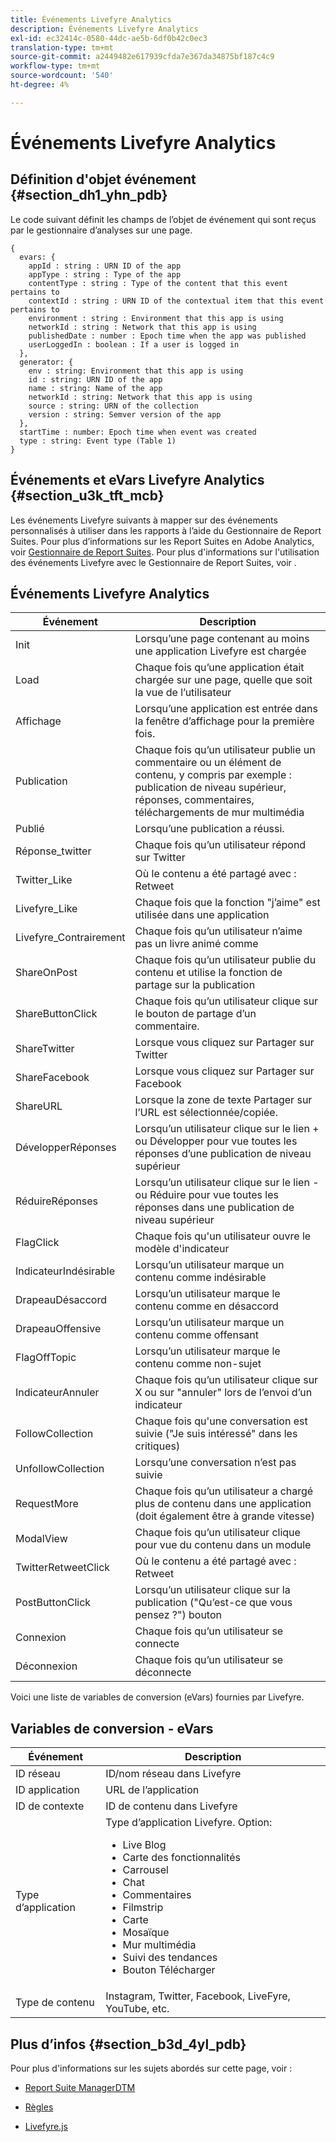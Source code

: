 ```yaml
---
title: Événements Livefyre Analytics
description: Événements Livefyre Analytics
exl-id: ec32414c-0580-44dc-ae5b-6df0b42c0ec3
translation-type: tm+mt
source-git-commit: a2449482e617939cfda7e367da34875bf187c4c9
workflow-type: tm+mt
source-wordcount: '540'
ht-degree: 4%

---
```


# Événements Livefyre Analytics

## Définition d&#39;objet événement {#section_dh1_yhn_pdb}

Le code suivant définit les champs de l’objet de événement qui sont reçus par le gestionnaire d’analyses sur une page.

```
{
  evars: {
    appId : string : URN ID of the app
    appType : string : Type of the app
    contentType : string : Type of the content that this event pertains to
    contextId : string : URN ID of the contextual item that this event pertains to
    environment : string : Environment that this app is using
    networkId : string : Network that this app is using
    publishedDate : number : Epoch time when the app was published
    userLoggedIn : boolean : If a user is logged in
  },
  generator: {
    env : string: Environment that this app is using
    id : string: URN ID of the app
    name : string: Name of the app
    networkId : string: Network that this app is using
    source : string: URN of the collection
    version : string: Semver version of the app
  },
  startTime : number: Epoch time when event was created
  type : string: Event type (Table 1)
}
```

## Événements et eVars Livefyre Analytics {#section_u3k_tft_mcb}

Les événements Livefyre suivants à mapper sur des événements personnalisés à utiliser dans les rapports à l’aide du Gestionnaire de Report Suites. Pour plus d’informations sur les Report Suites en Adobe Analytics, voir [Gestionnaire de Report Suites](https://docs.adobe.com/content/help/en/analytics/admin/manage-report-suites/report-suites-admin.html). Pour plus d&#39;informations sur l&#39;utilisation des événements Livefyre avec le Gestionnaire de Report Suites, voir [](../livefyre-analytics/c-use-livefyre-with-adobe-analytics.md#section_iks_kgd_4cb).

## Événements Livefyre Analytics

| Événement | Description |
|---|---|
| Init | Lorsqu’une page contenant au moins une application Livefyre est chargée |
| Load | Chaque fois qu’une application était chargée sur une page, quelle que soit la vue de l’utilisateur |
| Affichage | Lorsqu’une application est entrée dans la fenêtre d’affichage pour la première fois. |
| Publication | Chaque fois qu’un utilisateur publie un commentaire ou un élément de contenu, y compris par exemple : publication de niveau supérieur, réponses, commentaires, téléchargements de mur multimédia |
| Publié | Lorsqu’une publication a réussi. |
| Réponse_twitter | Chaque fois qu’un utilisateur répond sur Twitter |
| Twitter_Like | Où le contenu a été partagé avec : Retweet |
| Livefyre_Like | Chaque fois que la fonction &quot;j’aime&quot; est utilisée dans une application |
| Livefyre_Contrairement | Chaque fois qu’un utilisateur n’aime pas un livre animé comme |
| ShareOnPost | Chaque fois qu’un utilisateur publie du contenu et utilise la fonction de partage sur la publication |
| ShareButtonClick | Chaque fois qu’un utilisateur clique sur le bouton de partage d’un commentaire. |
| ShareTwitter | Lorsque vous cliquez sur Partager sur Twitter |
| ShareFacebook | Lorsque vous cliquez sur Partager sur Facebook |
| ShareURL | Lorsque la zone de texte Partager sur l’URL est sélectionnée/copiée. |
| DévelopperRéponses | Lorsqu’un utilisateur clique sur le lien + ou Développer pour vue toutes les réponses d’une publication de niveau supérieur |
| RéduireRéponses | Lorsqu’un utilisateur clique sur le lien - ou Réduire pour vue toutes les réponses dans une publication de niveau supérieur |
| FlagClick | Chaque fois qu&#39;un utilisateur ouvre le modèle d&#39;indicateur |
| IndicateurIndésirable | Lorsqu’un utilisateur marque un contenu comme indésirable |
| DrapeauDésaccord | Lorsqu’un utilisateur marque le contenu comme en désaccord |
| DrapeauOffensive | Lorsqu’un utilisateur marque un contenu comme offensant |
| FlagOffTopic | Lorsqu’un utilisateur marque le contenu comme non-sujet |
| IndicateurAnnuler | Chaque fois qu’un utilisateur clique sur X ou sur &quot;annuler&quot; lors de l’envoi d’un indicateur |
| FollowCollection | Chaque fois qu&#39;une conversation est suivie (&quot;Je suis intéressé&quot; dans les critiques) |
| UnfollowCollection | Lorsqu’une conversation n’est pas suivie |
| RequestMore | Chaque fois qu’un utilisateur a chargé plus de contenu dans une application (doit également être à grande vitesse) |
| ModalView | Chaque fois qu’un utilisateur clique pour vue du contenu dans un module |
| TwitterRetweetClick | Où le contenu a été partagé avec : Retweet |
| PostButtonClick | Lorsqu’un utilisateur clique sur la publication (&quot;Qu’est-ce que vous pensez ?&quot;) bouton |
| Connexion | Chaque fois qu’un utilisateur se connecte |
| Déconnexion | Chaque fois qu’un utilisateur se déconnecte |

Voici une liste de variables de conversion (eVars) fournies par Livefyre.

## Variables de conversion - eVars

| Événement | Description |
|--- |--- |
| ID réseau | ID/nom réseau dans Livefyre |
| ID application | URL de l’application |
| ID de contexte | ID de contenu dans Livefyre |
| Type d’application | Type d’application Livefyre. Option: <br><ul><li>Live Blog  </li><li> Carte des fonctionnalités</li><li>Carrousel</li><li>Chat </li><li>Commentaires</li><li>Filmstrip</li><li>Carte</li><li>Mosaïque</li><li>Mur multimédia</li><li>Suivi des tendances</li><li>Bouton Télécharger</li></ul> |
| Type de contenu | Instagram, Twitter, Facebook, LiveFyre, YouTube, etc. |

## Plus d’infos {#section_b3d_4yl_pdb}

Pour plus d&#39;informations sur les sujets abordés sur cette page, voir :

* [Report Suite ](https://docs.adobe.com/content/help/en/analytics/admin/manage-report-suites/report-suites-admin.html)[ManagerDTM](https://docs.adobe.com/content/help/en/livefyre/using/apps/filmstrip/c-filmstrip-app.html)

* [Règles](https://docs.adobe.com/content/help/en/dtm/using/resources/rules/create-rules.html)
* [Livefyre.js](/help/implementation/c-livefyre.js.md)

